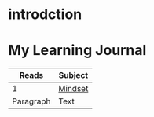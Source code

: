 # introdction 



# My Learning  Journal


| Reads      | Subject |
| ----------- | ----------- |
| 1      | [Mindset](www.google.com)       |
| Paragraph   | Text        |